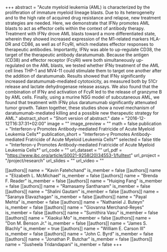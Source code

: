 +++
abstract = "Acute myeloid leukemia (AML) is characterized by the proliferation of immature myeloid lineage blasts. Due to its heterogeneity and to the high rate of acquired drug resistance and relapse, new treatment strategies are needed. Here, we demonstrate that IFNγ promotes AML blasts to act as effector cells within the context of antibody therapy. Treatment with IFNγ drove AML blasts toward a more differentiated state, wherein they showed increased expression of the M1-related markers HLA-DR and CD86, as well as of FcγRI, which mediates effector responses to therapeutic antibodies. Importantly, IFNγ was able to up-regulate CD38, the target of the therapeutic antibody daratumumab. Because the antigen (CD38) and effector receptor (FcγRI) were both simultaneously up-regulated on the AML blasts, we tested whether IFNγ treatment of the AML cell lines THP-1 and MV4-11 could stimulate them to target one another after the addition of daratumumab. Results showed that IFNγ significantly increased daratumumab-mediated cytotoxicity, as measured both by 51Cr release and lactate dehydrogenase release assays. We also found that the combination of IFNγ and activation of FcγR led to the release of granzyme B by AML cells. Finally, using a murine NSG model of subcutaneous AML, we found that treatment with IFNγ plus daratumumab significantly attenuated tumor growth. Taken together, these studies show a novel mechanism of daratumumab-mediated killing and a possible new therapeutic strategy for AML."
abstract_short = "Short version of abstract."
date = "2016-12-12T16:37:31+02:00"
image = ""
image_preview = ""
math = false
publication = "Interferon-γ Promotes Antibody-mediated Fratricide of Acute Myeloid Leukemia Cells*"
publication_short = "Interferon-γ Promotes Antibody-mediated Fratricide of Acute Myeloid Leukemia Cells*"
selected = false
title = "Interferon-γ Promotes Antibody-mediated Fratricide of Acute Myeloid Leukemia Cells*"
url_code = ""
url_dataset = ""
url_pdf = "https://www.jbc.org/article/S0021-9258(20)34553-1/fulltext"
url_project = "/project/research"
url_slides = ""
url_video = ""

[[authors]]
    name = "Kavin Fatehchand"
    is_member = false
[[authors]]
    name = "Elizabeth L. McMichael"
    is_member = false
[[authors]]
    name = "Brenda F. Reader"
    is_member = false
[[authors]]
    name = "Huiqing Fang"
    is_member = false
[[authors]]
    name = "Ramasamy Santhanam"
    is_member = false
[[authors]]
    name = "Shalini Gautam"
    is_member = false
[[authors]]
    name = "Saranya Elavazhagan"
    is_member = false
[[authors]]
    name = "Payal Mehta"
    is_member = false
[[authors]]
    name = "Nathaniel J. Buteyn"
    is_member = false
[[authors]]
    name = "Giovanna Merchand-Reyes"
    is_member = false
[[authors]]
    name = "Sumithira Vasu"
    is_member = false
[[authors]]
    name = "Xiaokui Mo"
    is_member = false
[[authors]]
    name = "Don M. Benson Jr."
    is_member = false
[[authors]]
    name = "James S. Blachly"
    is_member = true
[[authors]]
    name = "William E. Carson III"
    is_member = false
[[authors]]
    name = "John C. Byrd"
    is_member = false
[[authors]]
    name = "Jonathan P. Butchar"
    is_member = false
[[authors]]
    name = "Susheela Tridandapani"
    is_member = false
+++
